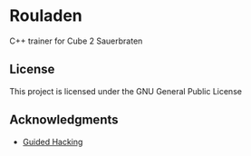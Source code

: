 # Rouladen

C++ trainer for Cube 2 Sauerbraten

## License

This project is licensed under the GNU General Public License

## Acknowledgments

* [Guided Hacking](https://guidedhacking.com/)
